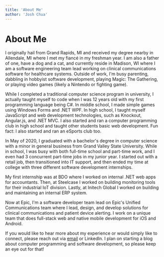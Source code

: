 ```yaml
---
title: 'About Me'
author: 'Josh Chua'
---
```

# About Me
I originally hail from Grand Rapids, MI and received my degree nearby in 
Allendale, MI where I met my fiancé in my freshman year. I am also a father of one, 
have a dog and a cat, and currently reside in Madison, WI where I am a software 
engineering team lead working on clinical communications software for healthcare
systems. Outside of work, I'm busy parenting, dabbling in hobbyist software development, 
playing Magic: The Gathering, or playing video games (likely a Nintendo or fighting game).

While I completed a traditional computer science program in university, I
actually taught myself to code when I was 12 years old with my first programming
language being C#. In middle school, I made simple games using Windows Forms and
.NET WPF. In high school, I taught myself JavaScript and web development
technologies, such as Knockout, Angular.js, and .NET MVC. I also started and ran a
computer programming club in high school and taught other students basic web
development. Fun fact: I also started and ran an eSports club too.

In May of 2020, I graduated with a bachelor's degree in computer science with 
a minor in general business from Grand Valley State University.
While in school, I was busy with both full-time school and part-time work, and I even
had 3 concurrent part-time jobs in my junior year. I started out with a retail job, 
then transitioned into IT support, and then ended my time at college with three different
software development internships.

My first internship was at BDO where I worked on internal .NET web apps for accountants. 
Then, at Steelcase I worked on building monitoring tools for their industrial IoT division. Lastly, at Initech Global I worked on building and maintaining an internal ERP system.

Now at Epic, I'm a software developer team lead on Epic's Unified Communications team where I lead, design, and develop solutions for clinical
communications and patient device alerting. I work on a unique team that does 
full-stack web and native mobile development for iOS and Android. 

If you would like to hear more about my experience or would simply like to connect,
please reach out via [email](mailto:joshjchua@protonmail.com) or LinkedIn. I plan on starting a blog about computer programming and software development, so please keep an eye out for that!